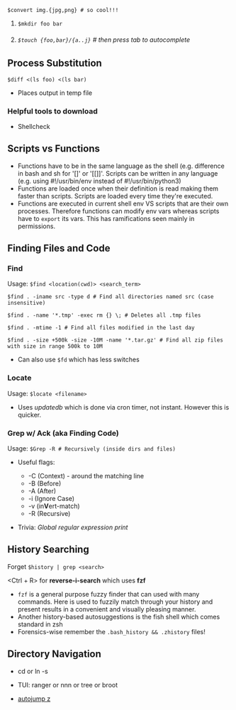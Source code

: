 `$convert img.{jpg,png} # so cool!!!`

1. `$mkdir foo bar`
2. ###### `$touch {foo,bar}/{a..j}` # then press tab to autocomplete


## Process Substitution

`$diff <(ls foo) <(ls bar)`
* Places output in temp file


### Helpful tools to download
* Shellcheck


## Scripts vs Functions
* Functions have to be in the same language as the shell (e.g. difference in bash and sh for '[]' or '[[]]'. Scripts can be written in any language (e.g. using #!/usr/bin/env instead of #!/usr/bin/python3)
* Functions are loaded once when their definition is read making them faster than scripts. Scripts are loaded every time they're executed.
* Functions are executed in current shell env VS scripts that are their own processes. Therefore functions can modify env vars whereas scripts have to `export` its vars. This has ramifications seen mainly in permissions.


## Finding Files and Code

### Find

Usage: `$find <location(cwd)> <search_term>`

`$find . -iname src -type d # Find all directories named src (case insensitive)`

`$find . -name '*.tmp' -exec rm {} \; # Deletes all .tmp files`

`$find . -mtime -1 # Find all files modified in the last day`

`$find . -size +500k -size -10M -name '*.tar.gz' # Find all zip files with size in range 500k to 10M`

* Can also use `$fd` which has less switches

### Locate

Usage: `$locate <filename>`

* Uses _updatedb_ which is done via cron timer, not instant. However this is quicker.

### Grep w/ Ack (aka Finding Code)

Usage: `$Grep -R # Recursively (inside dirs and files)`

* Useful flags:
  * -C (Context) - around the matching line
  * -B (Before)
  * -A (After) 
  * -i (Ignore Case)
  * -v (in**V**ert-match)
  * -R (Recursive)

* Trivia: _Global regular expression print_

  

## History Searching

Forget `$history | grep <search>`

<Ctrl + R> for **reverse-i-search** which uses **fzf**

* `fzf` is a general purpose fuzzy finder that can used with many commands. Here is used to fuzzily match through your history and present results in a convenient and visually pleasing manner.
* Another history-based autosuggestions is the fish shell which comes standard in zsh
* Forensics-wise remember the `.bash_history && .zhistory` files!



## Directory Navigation

* cd or ln -s

* TUI: ranger or nnn or tree or broot
* [autojump z](https://github.com/rupa/z)